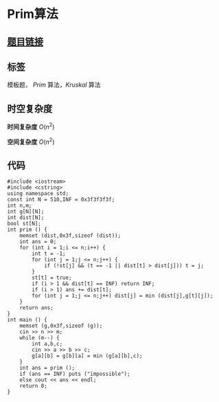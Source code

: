 # Prim算法
## [题目链接](https://www.acwing.com/problem/content/860/)

## 标签
模板题， $Prim$ 算法，$Kruskal$ 算法

## 时空复杂度

**时间复杂度** $O(n^2)$

**空间复杂度** $O(n^2)$

## 代码
```
#include <iostream>
#include <cstring>
using namespace std;
const int N = 510,INF = 0x3f3f3f3f;
int n,m;
int g[N][N];
int dist[N];
bool st[N];
int prim () {
    memset (dist,0x3f,sizeof (dist));
    int ans = 0;
    for (int i = 1;i <= n;i++) {
        int t = -1;
        for (int j = 1;j <= n;j++) {
            if (!st[j] && (t == -1 || dist[t] > dist[j])) t = j;
        }
        st[t] = true;
        if (i > 1 && dist[t] == INF) return INF;
        if (i > 1) ans += dist[t];
        for (int j = 1;j <= n;j++) dist[j] = min (dist[j],g[t][j]);
    }
    return ans;
}
int main () {
    memset (g,0x3f,sizeof (g));
    cin >> n >> m;
    while (m--) {
        int a,b,c;
        cin >> a >> b >> c;
        g[a][b] = g[b][a] = min (g[a][b],c);
    }
    int ans = prim ();
    if (ans == INF) puts ("impossible");
    else cout << ans << endl;
    return 0;
}
```